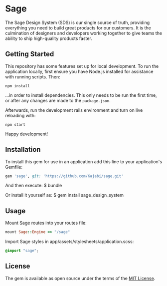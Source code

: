 # Sage

The Sage Design System (SDS) is our single source of truth, providing everything you need to build great products for our customers. It is the culmination of designers and developers working together to give teams the ability to ship high-quality products faster.

## Getting Started

This repository has some features set up for local development. To run the application locally, first ensure you have Node.js installed for assistance with running scripts. Then:

```
npm install
```

...in order to install dependencies. This only needs to be run the first time, or after any changes are made to the `package.json`.

Afterwards, run the development rails environment and turn on live reloading with:

```
npm start
```

Happy development!

## Installation

To install this gem for use in an application add this line to your application's Gemfile:

```ruby
gem 'sage', git: 'https://github.com/Kajabi/sage.git'
```

And then execute:
    $ bundle

Or install it yourself as:
    $ gem install sage_design_system

## Usage

Mount Sage routes into your routes file:

```ruby
mount Sage::Engine => "/sage"
```

Import Sage styles in app/assets/stylesheets/application.scss:

```scss
@import "sage";
```

## License

The gem is available as open source under the terms of the [MIT License](https://opensource.org/licenses/MIT).
